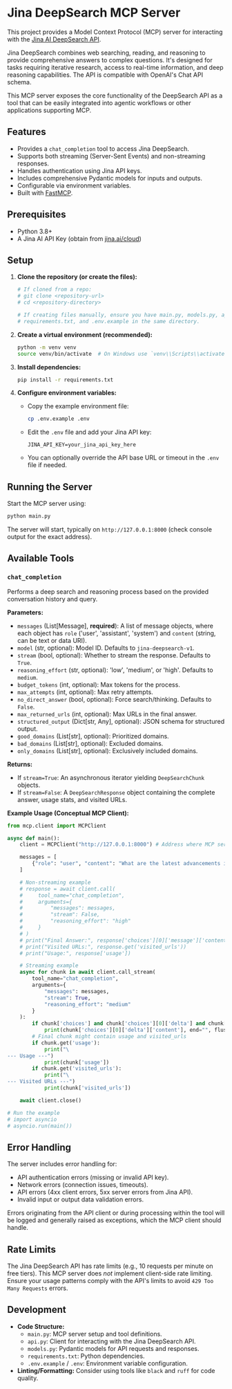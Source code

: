 # Jina DeepSearch MCP Server

This project provides a Model Context Protocol (MCP) server for interacting with the [Jina AI DeepSearch API](https://jina.ai/deepsearch/).

Jina DeepSearch combines web searching, reading, and reasoning to provide comprehensive answers to complex questions. It's designed for tasks requiring iterative research, access to real-time information, and deep reasoning capabilities. The API is compatible with OpenAI's Chat API schema.

This MCP server exposes the core functionality of the DeepSearch API as a tool that can be easily integrated into agentic workflows or other applications supporting MCP.

## Features

*   Provides a `chat_completion` tool to access Jina DeepSearch.
*   Supports both streaming (Server-Sent Events) and non-streaming responses.
*   Handles authentication using Jina API keys.
*   Includes comprehensive Pydantic models for inputs and outputs.
*   Configurable via environment variables.
*   Built with [FastMCP](https://github.com/your-repo/fastmcp). <!-- Update link if available -->

## Prerequisites

*   Python 3.8+
*   A Jina AI API Key (obtain from [jina.ai/cloud](https://jina.ai/cloud/))

## Setup

1.  **Clone the repository (or create the files):**
    ```bash
    # If cloned from a repo:
    # git clone <repository-url>
    # cd <repository-directory>

    # If creating files manually, ensure you have main.py, models.py, api.py,
    # requirements.txt, and .env.example in the same directory.
    ```

2.  **Create a virtual environment (recommended):**
    ```bash
    python -m venv venv
    source venv/bin/activate  # On Windows use `venv\\Scripts\\activate`
    ```

3.  **Install dependencies:**
    ```bash
    pip install -r requirements.txt
    ```

4.  **Configure environment variables:**
    *   Copy the example environment file:
        ```bash
        cp .env.example .env
        ```
    *   Edit the `.env` file and add your Jina API key:
        ```dotenv
        JINA_API_KEY=your_jina_api_key_here
        ```
    *   You can optionally override the API base URL or timeout in the `.env` file if needed.

## Running the Server

Start the MCP server using:

```bash
python main.py
```

The server will start, typically on `http://127.0.0.1:8000` (check console output for the exact address).

## Available Tools

### `chat_completion`

Performs a deep search and reasoning process based on the provided conversation history and query.

**Parameters:**

*   `messages` (List[Message], **required**): A list of message objects, where each object has `role` ('user', 'assistant', 'system') and `content` (string, can be text or data URI).
*   `model` (str, optional): Model ID. Defaults to `jina-deepsearch-v1`.
*   `stream` (bool, optional): Whether to stream the response. Defaults to `True`.
*   `reasoning_effort` (str, optional): 'low', 'medium', or 'high'. Defaults to `medium`.
*   `budget_tokens` (int, optional): Max tokens for the process.
*   `max_attempts` (int, optional): Max retry attempts.
*   `no_direct_answer` (bool, optional): Force search/thinking. Defaults to `False`.
*   `max_returned_urls` (int, optional): Max URLs in the final answer.
*   `structured_output` (Dict[str, Any], optional): JSON schema for structured output.
*   `good_domains` (List[str], optional): Prioritized domains.
*   `bad_domains` (List[str], optional): Excluded domains.
*   `only_domains` (List[str], optional): Exclusively included domains.

**Returns:**

*   If `stream=True`: An asynchronous iterator yielding `DeepSearchChunk` objects.
*   If `stream=False`: A `DeepSearchResponse` object containing the complete answer, usage stats, and visited URLs.

**Example Usage (Conceptual MCP Client):**

```python
from mcp.client import MCPClient

async def main():
    client = MCPClient("http://127.0.0.1:8000") # Address where MCP server is running

    messages = [
        {"role": "user", "content": "What are the latest advancements in quantum computing resistant cryptography?"}
    ]

    # Non-streaming example
    # response = await client.call(
    #     tool_name="chat_completion",
    #     arguments={
    #         "messages": messages,
    #         "stream": False,
    #         "reasoning_effort": "high"
    #     }
    # )
    # print("Final Answer:", response['choices'][0]['message']['content'])
    # print("Visited URLs:", response.get('visited_urls'))
    # print("Usage:", response['usage'])

    # Streaming example
    async for chunk in await client.call_stream(
        tool_name="chat_completion",
        arguments={
            "messages": messages,
            "stream": True,
            "reasoning_effort": "medium"
        }
    ):
        if chunk['choices'] and chunk['choices'][0]['delta'] and chunk['choices'][0]['delta'].get('content'):
            print(chunk['choices'][0]['delta']['content'], end="", flush=True)
        # Final chunk might contain usage and visited_urls
        if chunk.get('usage'):
            print("\
--- Usage ---")
            print(chunk['usage'])
        if chunk.get('visited_urls'):
            print("\
--- Visited URLs ---")
            print(chunk['visited_urls'])

    await client.close()

# Run the example
# import asyncio
# asyncio.run(main())
```

## Error Handling

The server includes error handling for:

*   API authentication errors (missing or invalid API key).
*   Network errors (connection issues, timeouts).
*   API errors (4xx client errors, 5xx server errors from Jina API).
*   Invalid input or output data validation errors.

Errors originating from the API client or during processing within the tool will be logged and generally raised as exceptions, which the MCP client should handle.

## Rate Limits

The Jina DeepSearch API has rate limits (e.g., 10 requests per minute on free tiers). This MCP server does *not* implement client-side rate limiting. Ensure your usage patterns comply with the API's limits to avoid `429 Too Many Requests` errors.

## Development

*   **Code Structure:**
    *   `main.py`: MCP server setup and tool definitions.
    *   `api.py`: Client for interacting with the Jina DeepSearch API.
    *   `models.py`: Pydantic models for API requests and responses.
    *   `requirements.txt`: Python dependencies.
    *   `.env.example` / `.env`: Environment variable configuration.
*   **Linting/Formatting:** Consider using tools like `black` and `ruff` for code quality.
